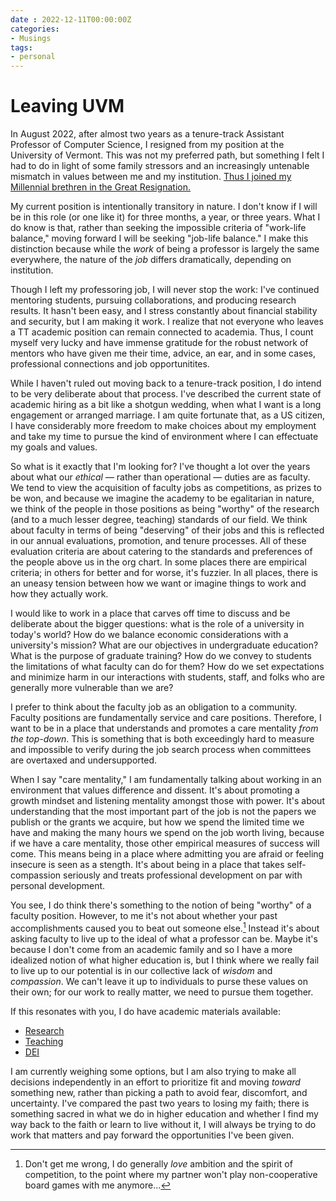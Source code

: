 ```yaml
---
date : 2022-12-11T00:00:00Z
categories:
- Musings
tags: 
- personal
---
```


# Leaving UVM

In August 2022, after almost two years as a tenure-track Assistant Professor of Computer Science, I resigned from my position at the University of Vermont. This was not my preferred path, but something I felt I had to do in light of some family stressors and an increasingly untenable mismatch in values between me and my institution. [Thus I joined my Millennial brethren in the Great Resignation.](https://fortune.com/2022/06/10/millennials-not-gen-z-are-fueling-the-great-resignation/)

<!-- more -->

<!-- As an older Millennial, I am amongst a cohort that has born the brunt of economic insecurity over the past twenty years. [Unlike the Gen-Xers who went before, I never believed that I could have it all.](https://www.theatlantic.com/magazine/archive/2012/07/why-women-still-cant-have-it-all/309020/) Instead, I focused on having just one thing: the ability to do meaningful work in such a way that would make the world a better place. I have put considerable effort into molding myself to be an ideal worker. I have eschewed many aspects of my personal life in serve of having a career. This is a choice I've felt I've had to make, as someone without familial connections or generational wealth. Of course, this meant that when the  -->

<!-- Years ago as a graduate student I recall meeting with other graduate students and current faculty to discuss the questions we would be asking of faculty candidates. My favorite question was "why do you want to be a professor?" This was immediately shot down by a new Assistant Professor; his counter arguement that people don't always know why they want things, and that he knew he wanted to be a professor since childhood. I was not sure how a child would know what it meant to be a professor (don't most kids want to be astronauts, ninjas, and the like?), but it was not worth pushing in the presence of someone with positional power.  -->

<!-- I for one never wanted to "be a professor" &mdash; I have always, since childhood, wanted to do intellectually engaging and socially meaningful work. While the job of "professor" is often billed as meeting these criteria, in the business that is higher educuation, this is not always the case.  -->

My current position is intentionally transitory in nature. I don't know if I will be in this role (or one like it) for three months, a year, or three years. What I do know is that, rather than seeking the impossible criteria of "work-life balance," moving forward I will be seeking "job-life balance." I make this distinction because while the _work_ of being a professor is largely the same everywhere, the nature of the _job_ differs dramatically, depending on institution. 

Though I left my professoring job, I will never stop the work: I've continued mentoring students, pursuing collaborations, and producing research results. 
It hasn't been easy, and I stress constantly about financial stability and security, but I am making it work. 
I realize that not everyone who leaves a TT academic position can remain connected to academia. Thus, I count myself very lucky and have immense gratitude for the robust network of mentors who have given me their time, advice, an ear, and in some cases, professional connections and job opportunitites. 

<!-- I don't know if the title of "professor" is what I want anymore, but I do know that the academic job market is a bit like a shotgun wedding.  What I am looking for is something more like a long engagement or arranged marriage.  -->

<!-- Now is an especially challenging time to be navigating uncertainty.  -->
While I haven't ruled out moving back to a tenure-track position, I do intend to be very deliberate about that process. I've described the current state of academic hiring as a bit like a shotgun wedding, when what I want is a long engagement or arranged marriage. 
I am quite fortunate that, as a US citizen, I have considerably more freedom to make choices about my employment and take my time to pursue the kind of environment where I can effectuate my goals and values. 

So what is it exactly that I'm looking for? I've thought a lot over the years about what our _ethical_ &mdash; rather than operational &mdash; duties are as faculty. 
We tend to view the acquisition of faculty jobs as competitions, as prizes to be won, and because we imagine the academy to be egalitarian in nature, we think of the people in those positions as being "worthy" of the research (and to a much lesser degree, teaching) standards of our field. 
We think about faculty in terms of being "deserving" of their jobs and this is reflected in our annual evaluations, promotion, and tenure processes. 
All of these evaluation criteria are about catering to the standards and preferences of the people above us in the org chart. In some places there are empirical criteria; in others for better and for worse, it's fuzzier. In all places, there is an uneasy tension between how we want or imagine things to work and how they actually work. 

I would like to work in a place that carves off time to discuss and be deliberate about the bigger questions: what is the role of a university in today's world? How do we balance economic considerations with a university's mission? What are our objectives in undergraduate education? What is the purpose of graduate training? How do we convey to students the limitations of what faculty can do for them? How do we set expectations and minimize harm in our interactions with students, staff, and folks who are generally more vulnerable than we are?

I prefer to think about the faculty job as an obligation to a community. 
Faculty positions are fundamentally service and care positions.
Therefore, I want to be in a place that understands and promotes a care mentality _from the top-down_. This is something that is both exceedingly hard to measure and impossible to verify during the job search process when committees are overtaxed and undersupported. 

When I say "care mentality," I am fundamentally talking about working in an environment that values difference and dissent. It's about promoting a growth mindset and listening mentality amongst those with power. It's about understanding that the most important part of the job is not the papers we publish or the grants we acquire, but how we spend the limited time we have and making the many hours we spend on the job worth living, because if we have a care mentality, those other empirical measures of success will come. This means being in a place where admitting you are afraid or feeling insecure is seen as a stength. It's about being in a place that takes self-compassion seriously and treats professional development on par with personal development. 

You see, I do think there's something to the notion of being "worthy" of a faculty position. However, to me it's not about whether your past accomplishments caused you to beat out someone else.[^1] Instead it's about asking faculty to live up to the ideal of what a professor can be. Maybe it's because I don't come from an academic family and so I have a more idealized notion of what higher education is, but I think where we really fail to live up to our potential is in our collective lack of _wisdom_ and _compassion_. We can't leave it up to individuals to purse these values on their own; for our work to really matter, we need to pursue them together. 

If this resonates with you, I do have academic materials available: 

* [Research](../static/research22.pdf)
* [Teaching](../static/teaching22.pdf)
* [DEI](../static/DEI22.pdf)

I am currently weighing some options, but I am also trying to make all decisions independently in an effort to prioritize fit and moving _toward_ something new, rather than picking a path to avoid fear, discomfort, and uncertainty. I've compared the past two years to losing my faith; there is something sacred in what we do in higher education and whether I find my way back to the faith or learn to live without it, I will always be trying to do work that matters and pay forward the opportunities I've been given.

[^1]: Don't get me wrong, I do generally _love_ ambition and the spirit of competition, to the point where my partner won't play non-cooperative board games with me anymore...
